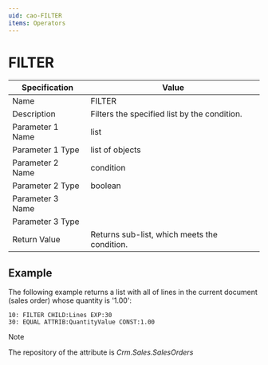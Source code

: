 ```yaml
---
uid: cao-FILTER
items: Operators
---
```


# FILTER 

| Specification | Value |
| ---- | ----- |
| Name | FILTER |
| Description | Filters the specified list by the condition. |
| Parameter 1 Name | list |
| Parameter 1 Type | list of objects |
| Parameter 2 Name | condition |
| Parameter 2 Type | boolean |
| Parameter 3 Name |
| Parameter 3 Type |
| Return Value | Returns sub-list, which meets the condition. |


## Example

The following example returns a list with all of lines in the current document (sales order) whose quantity is '1.00':

```
10: FILTER CHILD:Lines EXP:30
30: EQUAL ATTRIB:QuantityValue CONST:1.00
```

> [!NOTE]
> 
> The repository of the attribute is *Crm.Sales.SalesOrders*
